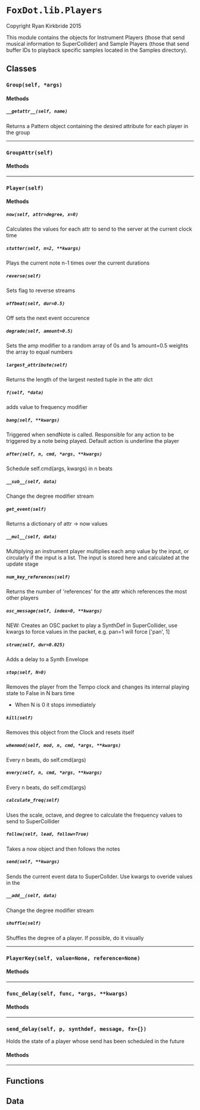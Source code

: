 # `FoxDot.lib.Players`

Copyright Ryan Kirkbride 2015

This module contains the objects for Instrument Players (those that send musical
information to SuperCollider) and Sample Players (those that send buffer IDs to
playback specific samples located in the Samples directory).

## Classes

### `Group(self, *args)`



#### Methods

##### `__getattr__(self, name)`

Returns a Pattern object containing the desired attribute for each player in the group  

---

### `GroupAttr(self)`



#### Methods

---

### `Player(self)`



#### Methods

##### `now(self, attr=degree, x=0)`

Calculates the values for each attr to send to the server at the current clock time 

##### `stutter(self, n=2, **kwargs)`

Plays the current note n-1 times over the current durations 

##### `reverse(self)`

Sets flag to reverse streams 

##### `offbeat(self, dur=0.5)`

Off sets the next event occurence 

##### `degrade(self, amount=0.5)`

Sets the amp modifier to a random array of 0s and 1s
amount=0.5 weights the array to equal numbers 

##### `largest_attribute(self)`

Returns the length of the largest nested tuple in the attr dict 

##### `f(self, *data)`

adds value to frequency modifier 

##### `bang(self, **kwargs)`

Triggered when sendNote is called. Responsible for any
action to be triggered by a note being played. Default action
is underline the player

##### `after(self, n, cmd, *args, **kwargs)`

Schedule self.cmd(args, kwargs) in n beats 

##### `__sub__(self, data)`

Change the degree modifier stream 

##### `get_event(self)`

Returns a dictionary of attr -> now values 

##### `__mul__(self, data)`

Multiplying an instrument player multiplies each amp value by
the input, or circularly if the input is a list. The input is
stored here and calculated at the update stage 

##### `num_key_references(self)`

Returns the number of 'references' for the
attr which references the most other players 

##### `osc_message(self, index=0, **kwargs)`

NEW: Creates an OSC packet to play a SynthDef in SuperCollider,
use kwargs to force values in the packet, e.g. pan=1 will force ['pan', 1] 

##### `strum(self, dur=0.025)`

Adds a delay to a Synth Envelope 

##### `stop(self, N=0)`

Removes the player from the Tempo clock and changes its internal
playing state to False in N bars time
- When N is 0 it stops immediately

##### `kill(self)`

Removes this object from the Clock and resets itself

##### `whenmod(self, mod, n, cmd, *args, **kwargs)`

Every n beats, do self.cmd(args) 

##### `every(self, n, cmd, *args, **kwargs)`

Every n beats, do self.cmd(args) 

##### `calculate_freq(self)`

Uses the scale, octave, and degree to calculate the frequency values to send to SuperCollider 

##### `follow(self, lead, follow=True)`

Takes a now object and then follows the notes 

##### `send(self, **kwargs)`

Sends the current event data to SuperCollder.
Use kwargs to overide values in the 

##### `__add__(self, data)`

Change the degree modifier stream 

##### `shuffle(self)`

Shuffles the degree of a player. If possible, do it visually 

---

### `PlayerKey(self, value=None, reference=None)`



#### Methods

---

### `func_delay(self, func, *args, **kwargs)`



#### Methods

---

### `send_delay(self, p, synthdef, message, fx={})`

Holds the state of a player whose send has
been scheduled in the future 

#### Methods

---

## Functions

## Data

